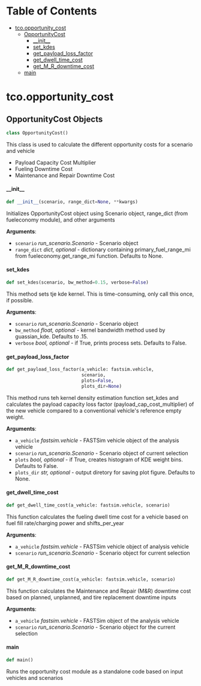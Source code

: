 # Table of Contents

* [tco.opportunity\_cost](#tco.opportunity_cost)
  * [OpportunityCost](#tco.opportunity_cost.OpportunityCost)
    * [\_\_init\_\_](#tco.opportunity_cost.OpportunityCost.__init__)
    * [set\_kdes](#tco.opportunity_cost.OpportunityCost.set_kdes)
    * [get\_payload\_loss\_factor](#tco.opportunity_cost.OpportunityCost.get_payload_loss_factor)
    * [get\_dwell\_time\_cost](#tco.opportunity_cost.OpportunityCost.get_dwell_time_cost)
    * [get\_M\_R\_downtime\_cost](#tco.opportunity_cost.OpportunityCost.get_M_R_downtime_cost)
  * [main](#tco.opportunity_cost.main)

<a id="tco.opportunity_cost"></a>

# tco.opportunity\_cost

<a id="tco.opportunity_cost.OpportunityCost"></a>

## OpportunityCost Objects

```python
class OpportunityCost()
```

This class is used to calculate the different opportunity costs for a scenario and vehicle
- Payload Capacity Cost Multiplier
- Fueling Downtime Cost
- Maintenance and Repair Downtime Cost

<a id="tco.opportunity_cost.OpportunityCost.__init__"></a>

#### \_\_init\_\_

```python
def __init__(scenario, range_dict=None, **kwargs)
```

Initializes OpportunityCost object using Scenario object, range_dict (from fueleconomy module), and other arguments

**Arguments**:

- `scenario` _run_scenario.Scenario_ - Scenario object
- `range_dict` _dict, optional_ - dictionary containing primary_fuel_range_mi from fueleconomy.get_range_mi function. Defaults to None.

<a id="tco.opportunity_cost.OpportunityCost.set_kdes"></a>

#### set\_kdes

```python
def set_kdes(scenario, bw_method=0.15, verbose=False)
```

This method sets tje kde kernel. This is time-consuming, only call this once, if possible.

**Arguments**:

- `scenario` _run_scenario.Scenario_ - Scenario object
- `bw_method` _float, optional_ - kernel bandwidth method used by guassian_kde. Defaults to .15.
- `verbose` _bool, optional_ - if True, prints process sets. Defaults to False.

<a id="tco.opportunity_cost.OpportunityCost.get_payload_loss_factor"></a>

#### get\_payload\_loss\_factor

```python
def get_payload_loss_factor(a_vehicle: fastsim.vehicle,
                            scenario,
                            plots=False,
                            plots_dir=None)
```

This method runs teh kernel density estimation function set_kdes and calculates the payload capacity loss factor (payload_cap_cost_multiplier)             of the new vehicle compared to a conventional vehicle's reference empty weight.

**Arguments**:

- `a_vehicle` _fastsim.vehicle_ - FASTSim vehicle object of the analysis vehicle
- `scenario` _run_scenario.Scenario_ - Scenario object of current selection
- `plots` _bool, optional_ - if True, creates histogram of KDE weight bins. Defaults to False.
- `plots_dir` _str, optional_ - output diretory for saving plot figure. Defaults to None.

<a id="tco.opportunity_cost.OpportunityCost.get_dwell_time_cost"></a>

#### get\_dwell\_time\_cost

```python
def get_dwell_time_cost(a_vehicle: fastsim.vehicle, scenario)
```

This function calculates the fueling dwell time cost for a vehicle based on fuel fill rate/charging power and shifts_per_year

**Arguments**:

- `a_vehicle` _fastsim.vehicle_ - FASTSim vehicle object of analysis vehicle
- `scenario` _run_scenario.Scenario_ - Scenario object for current selection

<a id="tco.opportunity_cost.OpportunityCost.get_M_R_downtime_cost"></a>

#### get\_M\_R\_downtime\_cost

```python
def get_M_R_downtime_cost(a_vehicle: fastsim.vehicle, scenario)
```

This function calculates the Maintenance and Repair (M&R) downtime cost based on planned, unplanned, and tire replacement downtime inputs

**Arguments**:

- `a_vehicle` _fastsim.vehicle_ - FASTSim object of the analysis vehicle
- `scenario` _run_scenario.Scenario_ - Scenario object for the current selection

<a id="tco.opportunity_cost.main"></a>

#### main

```python
def main()
```

Runs the opportunity cost module as a standalone code based on input vehicles and scenarios

